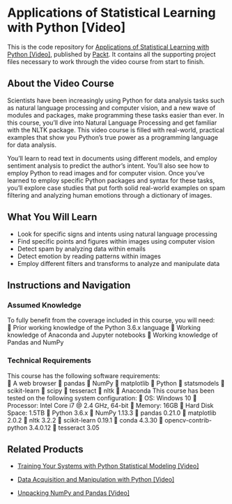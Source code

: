 # Applications of Statistical Learning with Python [Video]
This is the code repository for [Applications of Statistical Learning with Python [Video]](https://www.packtpub.com/big-data-and-business-intelligence/applications-statistical-learning-python-video?utm_source=github&utm_medium=repository&utm_campaign=9781788295499), published by [Packt](https://www.packtpub.com/?utm_source=github). It contains all the supporting project files necessary to work through the video course from start to finish.
## About the Video Course
Scientists have been increasingly using Python for data analysis tasks such as natural language processing and computer vision, and a new wave of modules and packages, make programming these tasks easier than ever. In this course, you’ll dive into Natural Language Processing and get familiar with the NLTK package. This video course is filled with real-world, practical examples that show you Python’s true power as a programming language for data analysis.

You’ll learn to read text in documents using different models, and employ sentiment analysis to predict the author’s intent. You’ll also see how to employ Python to read images and for computer vision. Once you’ve learned to employ specific Python packages and syntax for these tasks, you’ll explore case studies that put forth solid real-world examples on spam filtering and analyzing human emotions through a dictionary of images.


<H2>What You Will Learn</H2>
<DIV class=book-info-will-learn-text>
<UL>
<LI>Look for specific signs and intents using natural language processing
<LI>Find specific points and figures within images using computer vision
<LI>Detect spam by analyzing data within emails 
<LI>Detect emotion by reading patterns within images
<LI>Employ different filters and transforms to analyze and manipulate data </LI></UL></DIV>

## Instructions and Navigation
### Assumed Knowledge
To fully benefit from the coverage included in this course, you will need:<br/>
	Prior working knowledge of the Python 3.6.x language
	Working knowledge of Anaconda and Jupyter notebooks
	Working knowledge of Pandas and NumPy

### Technical Requirements
This course has the following software requirements:<br/>
	A web browser
	pandas
	NumPy
	matplotlib
	Python
	statsmodels
	scikit-learn
	scipy
	tesseract
	nltk
	Anaconda
This course has been tested on the following system configuration:
	OS: Windows 10
	Processor: Intel Core i7 @ 2.4 GHz, 64-bit
	Memory: 16GB
	Hard Disk Space: 1.5TB
	Python 3.6.x
	NumPy 1.13.3
	pandas 0.21.0
	matplotlib 2.0.2
	nltk 3.2.2
	scikit-learn 0.19.1
	conda 4.3.30
	opencv-contrib-python 3.4.0.12
	tesseract 3.05


## Related Products
* [Training Your Systems with Python Statistical Modeling [Video]](https://www.packtpub.com/big-data-and-business-intelligence/training-your-systems-python-statistical-modeling-video?utm_source=github&utm_medium=repository&utm_campaign=9781788293402)

* [Data Acquisition and Manipulation with Python [Video]](https://www.packtpub.com/big-data-and-business-intelligence/data-acquisition-and-manipulation-python-video?utm_source=github&utm_medium=repository&utm_campaign=9781788291415)

* [Unpacking NumPy and Pandas [Video]](https://www.packtpub.com/big-data-and-business-intelligence/unpacking-numpy-and-pandas-video?utm_source=github&utm_medium=repository&utm_campaign=9781787121195)

